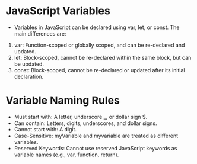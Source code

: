 # JavaScript Variables
- Variables in JavaScript can be declared using var, let, or const. The main differences are:

1. var: Function-scoped or globally scoped, and can be re-declared and updated.
2. let: Block-scoped, cannot be re-declared within the same block, but can be updated.
3. const: Block-scoped, cannot be re-declared or updated after its initial declaration.
   
# Variable Naming Rules
- Must start with: A letter, underscore _, or dollar sign $.
- Can contain: Letters, digits, underscores, and dollar signs.
- Cannot start with: A digit.
- Case-Sensitive: myVariable and myvariable are treated as different variables.
- Reserved Keywords: Cannot use reserved JavaScript keywords as variable names (e.g., var, function, return).